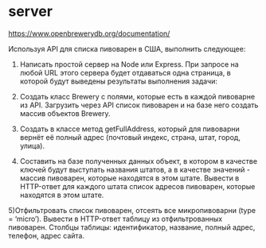 # server

https://www.openbrewerydb.org/documentation/

Используя API для списка пивоварен в США, выполнить следующее:

1) Написать простой сервер на Node или Express. При запросе на любой URL этого сервера будет отдаваться одна страница, в которой будут выведены результаты выполнения задачи:

2) Создать класс Brewery с полями, которые есть в каждой пивоварне из API. Загрузить через API список пивоварен и на базе него создать массив объектов Brewery.

3) Создать в классе метод getFullAddress, который для пивоварни вернёт её полный адрес (почтовый индекс, страна, штат, город, улица).

4) Составить на базе полученных данных объект, в котором в качестве ключей будут выступать названия штатов, а в качестве значений - массив пивоварен, которые находятся в этом штате. Вывести в HTTP-ответ для каждого штата список адресов пивоварен, которые находятся в этом штате.

5)Отфильтровать список пивоварен, отсеять все микропивоварни (type = ‘micro’). Вывести в HTTP-ответ таблицу из отфильтрованных пивоварен. Столбцы таблицы: идентификатор, название, полный адрес, телефон, адрес сайта.
